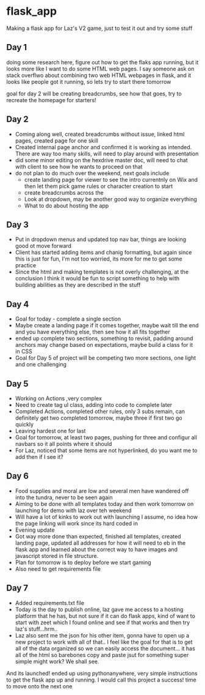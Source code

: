 # flask_app
Making a flask app for Laz's V2 game, just to test it out and try some stuff

## Day 1

doing some research here, figure out how to get the flaks app running, but it looks more like I want to do some HTML web pages. I say someone ask on stack overflwo about combining two web HTML webpages in flask, and it looks like people got it running, so lets try to start there tomorrow

goal for day 2 will be creating breadcrumbs, see how that goes, try to recreate the homepage for starters!

## Day 2
* Coming along well, created breadcrumbs without issue, linked html pages, created page for one skill
* Created internal page anchor and confirmed it is working as intended. There are way too many skills, will need to play around with presentation
* did some minor editing on the hexdrive master doc, will need to chat with client to see how he wants to proceed on that
* do not plan to do much over the weekend, next goals include
  * create landing page for viewer to see the intro currentnly on Wix and then let them pick game rules or character creation to start
  * create breadcrumbs across the 
  * Look at dropdown, may be another good way to organize everything
  * What to do about hosting the app

## Day 3
* Put in dropdown menus and updated top nav bar, things are looking good ot move forward
* Client has started adding items and chanig formatting, but again since this is just for fun, I'm not too worried, its more for me to get some practice
* Since the html and making templates is not overly challenging, at the conclusion I think it would be fun to script something to help with building abilities as they are described in the stuff

## Day 4
* Goal for today - complete a single section
* Maybe create a landing page if it comes together, maybe wait till the end and you have everything else, then see how it all fits together
* ended up complete two sections, something to revisit, padding around anchors may change based on expectations, maybe build a class for it in CSS
* Goal for Day 5 of project will be competing two more sections, one light and one challenging

## Day 5
* Working on Actions ,very complex
* Need to create tag ul class, adding into code to complete later
* Completed Actions, completed other rules, only 3 subs remain, can definitely get two completed tomorrow, maybe three if first two go quickly
* Leaving hardest one for last
* Goal for tomorrow, at least two pages, pushing for three and configur all navbars so it all points where it should
* For Laz, noticed that some items are not hyperlinked, do you want me to add then if I see it?

## Day 6
* Food supplies and moral  are low and several men have wandered off into the tundra, never to be seen again
* Aiming to be done with all templates today and then work tomorrow on launching for demo with laz over teh weekend
* Will have a lot of kinks to work out with launching I assume, no idea how the page linking will work since its hard coded in
* Evening update
* Got way more done than expected, finished all templates, created landing page, updated all addresses for how it will need to eb in the flask app and learned about the correct way to have images and javascript stored in file structure.
* Plan for tomorrow is to deploy before we start gaming
* Also need to get requirements file

## Day 7
* Added requirements.txt file
* Today is the day to publish online, laz gave me access to a hosting platform that he has, but not sure if it can do flask apps, kind of want to start with zeet which I found online and see if that works and then try laz's stuff...hrm..
* Laz also sent me the json for his other item, gonna have to open up a new project to work with all of that.. I feel like the goal for that is to get all of the data organized so we can easily access the document... it has all of the html so barebones copy and paste jsut for something super simple might work? We shall see.

And its launched! ended up using pythonanywhere, very simple instructions to get the flask app up and running. I would call this project a success! time to move onto the next one
